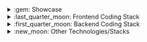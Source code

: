 <details>
  <summary>:gem: Showcase</summary>
  
  ### Websites
  * :gem: [VaultHunters.gg](https://vaulthunters.gg/) - Fullstack • *(NestJS backend, ReactJS frontend)*
  * :gem: [VaultHunters.gg Armory](https://vaulthunters.gg/armory) - Backend and GameServer Worker • *(NestJS backend, Java GameServer worker)*
  * :gem: [MinecraftAuth.me](https://minecraftauth.me/) - Frontend • *(Pebble template engine)*
  * :gem: [IEC Online Exams](https://www.figma.com/file/uR9VORXYWEs2h1WuR55lia/iec-showcase?type=design&node-id=0%3A1&t=fuJUmENxXeDI3AfW-1) - Fullstack • A private online exam CMS and exam session backend *(NestJS backend, ReactJS + Reactstrap frontend)*
  
  ### Open-source Projects/Frameworks/Boilerplates
  * :gem: [The Spawn Project (TSL)](https://github.com/TheSpawnProject) - A ruleset handling engine & markup/config language (called [TSL](https://github.com/TheSpawnProject/TheSpawnLanguage/blob/master/specifications/TSL2.0.0.md))
  * :gem: [TwitchSpawn (TSL)](https://github.com/iGoodie/TwitchSpawn) - Older version of The Spawn Project, implemented as a Minecraft mod only
  * :gem: [The Spawn Language VSCode Extension](https://marketplace.visualstudio.com/items?itemName=iGoodie.tsl) - A VSCode extension to assist TSL ruleset creation with its TSL-LSP implementation
  * :gem: [RuntimeGoodies](https://github.com/iGoodie/RuntimeGoodies) - Java configuration de/serialization ORM library, with an auto-fixing attempt twist
  * :gem: [Monorepo Networker](https://github.com/CoconutGoodie/monorepo-networker) - An IPC messages management tool, intended for monorepos like Figma plugins and FiveM scripts
  * :gem: [Figma Plugin Boilerplate: React + Vite](https://github.com/CoconutGoodie/figma-plugin-react-vite) - A figma plugin boilerplate, that simplifies building plugins with React + Vite
  * :gem: [Arcdps Updater](https://github.com/iGoodie/ArcDPS_Updater_DX11) - An updater client for [Arcdps (DX11 update)](https://www.deltaconnected.com/arcdps/), which is a Guild Wars 2 add-on
  * :gem: [Sarma](https://github.com/bos-isler/sarma) - A lightweight chat message token parser written in Typescript
  * :gem: [paper-editor](https://github.com/iGoodie/paper-editor) - An extensible print-ready paper editor core, intended to be mainly used in one of my freelance commissions
</details>

<details>
  <summary>:last_quarter_moon: Frontend Coding Stack</summary>
  
  \
  (:star:: Frequently used; :cyclone:: Has knowledge to use with ease; :herb:: Has a limited knowledge)

  ### Dev Tools
  * :star: [Typescript](https://www.typescriptlang.org/) - Type safe Javascript transpiler
  * :star: [React](https://react.dev/) - Frontend VDOM framework
  * :star: [React Router 6](https://reactrouter.com/en/6.11.1) - Routing mechanism for React apps
  * :star: [Zustand](https://github.com/pmndrs/zustand) - Global state management
  * :star: [Redux with RTK](https://redux-toolkit.js.org/) - Global state management
  * :star: [Redux-persist](https://github.com/rt2zz/redux-persist) - Global state de/hydration for the projects I use RTK
  * :star: [Axios](https://axios-http.com/) - HTTP/S client for API integrations
  * :star: [Socket.IO](https://socket.io/) - Websocket integrations
  * :star: [Apollo Client/GraphQL](https://www.apollographql.com/docs/react/) - A query language as a protocol between backend and frontend apps 
  * :cyclone: [GraphQL](https://graphql.org/) - When backend exposes a GQL API
  * :cyclone: [Handlebars.js](https://handlebarsjs.com/) - A template render engine, which comes in handy when storing mail templates as an artifact
  * :cyclone: [Pebble](https://pebbletemplates.io/) - A Java template render engine
  * :cyclone: [P5.js](https://p5js.org/) - A very high level GL canvas, pretty good for 2D draw contexts
  * :cyclone: [Three.js](https://threejs.org/) - A very high level GL canvas, pretty good for 3D draw contexts
  * :herb: [WebGL](https://www.khronos.org/webgl/) - OpenGL wrapper that works on web
  
  ### Stylesheet Tools
  * :star: [Sass](https://sass-lang.com/) - CSS transpiler with awesome syntactic sugars
  * :star: [TailwindCSS](https://tailwindcss.com/) - A CSS toolkit/library
  * :cyclone: [Bootstrap](https://getbootstrap.com/) - A CSS toolkit/library
  
  ### Build-time Tools
  * :star: [Vite](https://vitejs.dev/) - Build pipe and bundling stuff, both for Web apps and Figma plugins
  * :star: [Tauri](https://tauri.app/) - Builder and bundler for Desktop apps
  * :cyclone: [Electron](https://www.electronjs.org/) - Builder and bundler for Desktop apps
  * :cyclone: [ESLint](https://eslint.org/) - Linter for JS projects
  
  ### Testing Tools
  * :star: [Vitest](https://vitest.dev/) - Testing with blazing-fast Vite speed
  * :star: [Jest](https://jestjs.io/) - Simple testing framework
  
</details>

<details>
  <summary>:first_quarter_moon: Backend Coding Stack</summary>
  
  \
  (:star:: Frequently used; :cyclone:: Has knowledge to use with ease; :herb:: Has a limited knowledge)
    
  ### Dev Tools
  * :star: [Typescript](https://www.typescriptlang.org/) - Type safe Javascript transpiler
  * :star: [NodeJS](https://nodejs.org/) - Javascript runtime environment
  * :star: [NestJS](https://nestjs.com/) - A very powerful backend framework
  * :star: [Socket.IO](https://socket.io/) - Websocket integrations
  * :star: [Mongoose](https://mongoosejs.com/) - An ORM for Mongo driver
  * :star: [LokiJS](https://github.com/techfort/LokiJS) - In-memory database implementation
  * :cyclone: [Strapi](https://strapi.io/) - An Open-source React CMS, which I often use when I need a fast CMS implementation
  * :cyclone: [Sequelize](https://sequelize.org/) - An abstracted ORM library, works with most of the SQL DBMS'
  * :cyclone: [Redis](https://redis.io/) - In-memory data store, generally comes in handy when I need to cache stuff
  * :cyclone: [Firebase](https://firebase.google.com/) - An app development platform, which I generally use when I need a quick diff pubsub database solution
  * :cyclone: [RabbitMQ](https://www.rabbitmq.com/) - Message queueing tool, which I mostly use as an IPC barebone
  * :cyclone: [Handlebars.js](https://handlebarsjs.com/) - A template render engine, which comes in handy when storing mail templates as an artifact
  * :cyclone: [Express](https://expressjs.com/) - A barebones of a HTTP/S backend framework
  * :cyclone: [FeathersJS](https://feathersjs.com/) - A backend framework
  * :herb: [Fastify](https://www.fastify.io/) - Sort of *a faster Express*, I generally use it to fasten up NestJS' underlying transports
  * :herb: [Docker](https://www.docker.com/) - An OS-level virtualization tool, that I generally use to run development database images
  
  ### Database Management Systems
  * :star: [MongoDB](https://www.mongodb.com/) - My all-times favourite NoSQL DBMS
  * :cyclone: [MySQL](https://www.mysql.com/) - When I need an SQL DBMS, I prefer this one
  
  ### Build-time Tools
  * :star: [NestJS-CLI](https://github.com/nestjs/nest-cli) - Since I use NestJS very often, I use its CLI to build NestJS projects
  * :star: [Gulp.js](https://gulpjs.com/) - Task automation tool like Gradle
</details>

<details>
  <summary>:new_moon: Other Technologies/Stacks</summary>
  
  \
  (:star:: Frequently used; :cyclone:: Has knowledge to use with ease; :herb:: Has a limited knowledge)

  ### Minecraft/Java
  * :star: [Minecraft Forge](https://forums.minecraftforge.net/) - A Minecraft mod development platform
  * :star: [Minecraft Architectury](https://docs.architectury.dev/start) - A Minecraft mod development platform, that exports cross-platform builds
  * :star: [Gradle](https://gradle.org/) - A build tool for Java projects
  * :star: [JUnit](https://junit.org/junit5/) - A testing framework for Java
  
  ### IDE's I Use
  * :star: [Visual Studio Code](https://code.visualstudio.com/) - A very customizable IDE, which I mainly use to develop JS-related projects
  * :star: [IntelliJ IDEA](https://www.jetbrains.com/idea/) - A Java focused IDE, which I basically use for every Java code piece I write
  * :cyclone: [Eclipse](https://www.eclipse.org/) - A Java focused IDE with high customizability. I used to use it, when I was studying university lectures
  
  ### Linguistics
  * :star: [lsp4e](https://github.com/eclipse/lsp4e) - A Language Server Protocol (LSP) framework for Java, which I mainly use while developing [TSL VSCode extension](https://marketplace.visualstudio.com/items?itemName=iGoodie.tsl)
  * :cyclone: [Antlr4](https://www.antlr.org/) - A language recognition tool, which has its own syntax and generates parsers
</details>
